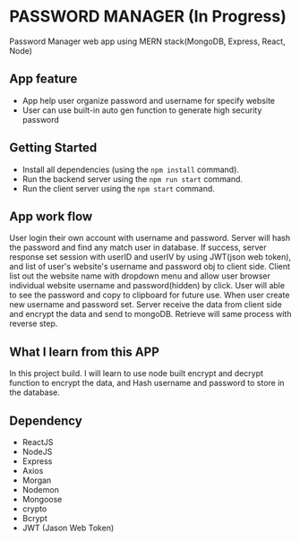 # PASSWORD MANAGER (In Progress)

Password Manager web app using MERN stack(MongoDB, Express, React, Node)

## App feature

- App help user organize password and username for specify website
- User can use built-in auto gen function to generate high security password

## Getting Started

- Install all dependencies (using the `npm install` command).
- Run the backend server using the `npm run start` command.
- Run the client server using the `npm start` command.

## App work flow

User login their own account with username and password. Server will hash the password and find any match user in database. If success, server response set session with userID and userIV by using JWT(json web token), and list of user's website's username and password obj to client side. Client list out the website name with dropdown menu and allow user browser individual website username and password(hidden) by click. User will able to see the password and copy to clipboard for future use.
When user create new username and password set. Server receive the data from client side and encrypt the data and send to mongoDB. Retrieve will same process with reverse step.

## What I learn from this APP

In this project build. I will learn to use node built encrypt and decrypt function to encrypt the data, and Hash username and password to store in the database.

## Dependency

- ReactJS
- NodeJS
- Express
- Axios
- Morgan
- Nodemon
- Mongoose
- crypto
- Bcrypt
- JWT (Jason Web Token)
